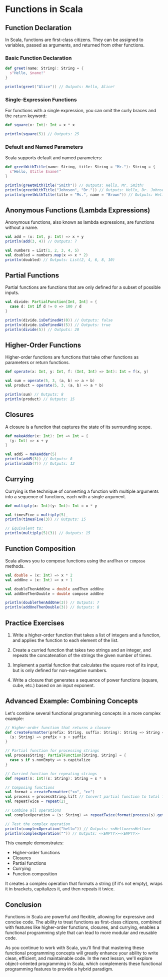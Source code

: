 # Functions in Scala

## Function Declaration

In Scala, functions are first-class citizens. They can be assigned to variables, passed as arguments, and returned from other functions.

### Basic Function Declaration

```scala
def greet(name: String): String = {
  s"Hello, $name!"
}

println(greet("Alice")) // Outputs: Hello, Alice!
```

### Single-Expression Functions

For functions with a single expression, you can omit the curly braces and the `return` keyword:

```scala
def square(x: Int): Int = x * x

println(square(5)) // Outputs: 25
```

### Default and Named Parameters

Scala supports default and named parameters:

```scala
def greetWithTitle(name: String, title: String = "Mr."): String = {
  s"Hello, $title $name!"
}

println(greetWithTitle("Smith")) // Outputs: Hello, Mr. Smith!
println(greetWithTitle("Johnson", "Dr.")) // Outputs: Hello, Dr. Johnson!
println(greetWithTitle(title = "Ms.", name = "Brown")) // Outputs: Hello, Ms. Brown!
```

## Anonymous Functions (Lambda Expressions)

Anonymous functions, also known as lambda expressions, are functions without a name.

```scala
val add = (x: Int, y: Int) => x + y
println(add(3, 4)) // Outputs: 7

val numbers = List(1, 2, 3, 4, 5)
val doubled = numbers.map(x => x * 2)
println(doubled) // Outputs: List(2, 4, 6, 8, 10)
```

## Partial Functions

Partial functions are functions that are only defined for a subset of possible inputs.

```scala
val divide: PartialFunction[Int, Int] = {
  case d: Int if d != 0 => 100 / d
}

println(divide.isDefinedAt(0)) // Outputs: false
println(divide.isDefinedAt(5)) // Outputs: true
println(divide(5)) // Outputs: 20
```

## Higher-Order Functions

Higher-order functions are functions that take other functions as parameters or return functions.

```scala
def operate(x: Int, y: Int, f: (Int, Int) => Int): Int = f(x, y)

val sum = operate(5, 3, (a, b) => a + b)
val product = operate(5, 3, (a, b) => a * b)

println(sum) // Outputs: 8
println(product) // Outputs: 15
```

## Closures

A closure is a function that captures the state of its surrounding scope.

```scala
def makeAdder(x: Int): Int => Int = {
  (y: Int) => x + y
}

val add5 = makeAdder(5)
println(add5(3)) // Outputs: 8
println(add5(7)) // Outputs: 12
```

## Currying

Currying is the technique of converting a function with multiple arguments into a sequence of functions, each with a single argument.

```scala
def multiply(x: Int)(y: Int): Int = x * y

val timesFive = multiply(5)_
println(timesFive(3)) // Outputs: 15

// Equivalent to:
println(multiply(5)(3)) // Outputs: 15
```

## Function Composition

Scala allows you to compose functions using the `andThen` or `compose` methods.

```scala
val double = (x: Int) => x * 2
val addOne = (x: Int) => x + 1

val doubleThenAddOne = double andThen addOne
val addOneThenDouble = double compose addOne

println(doubleThenAddOne(3)) // Outputs: 7
println(addOneThenDouble(3)) // Outputs: 8
```

## Practice Exercises

1. Write a higher-order function that takes a list of integers and a function, and applies the function to each element of the list.

2. Create a curried function that takes two strings and an integer, and repeats the concatenation of the strings the given number of times.

3. Implement a partial function that calculates the square root of its input, but is only defined for non-negative numbers.

4. Write a closure that generates a sequence of power functions (square, cube, etc.) based on an input exponent.

## Advanced Example: Combining Concepts

Let's combine several functional programming concepts in a more complex example:

```scala
// Higher-order function that returns a closure
def createFormatter(prefix: String, suffix: String): String => String = {
  (s: String) => prefix + s + suffix
}

// Partial function for processing strings
val processString: PartialFunction[String, String] = {
  case s if s.nonEmpty => s.capitalize
}

// Curried function for repeating strings
def repeat(n: Int)(s: String): String = s * n

// Composing functions
val format = createFormatter("<<", ">>")
val process = processString.lift // Convert partial function to total function
val repeatTwice = repeat(2)_

// Combine all operations
val complexOperation = (s: String) => repeatTwice(format(process(s).getOrElse("EMPTY")))

// Test the complex operation
println(complexOperation("hello")) // Outputs: <<Hello>><<Hello>>
println(complexOperation("")) // Outputs: <<EMPTY>><<EMPTY>>
```

This example demonstrates:
- Higher-order functions
- Closures
- Partial functions
- Currying
- Function composition

It creates a complex operation that formats a string (if it's not empty), wraps it in brackets, capitalizes it, and then repeats it twice.

## Conclusion

Functions in Scala are powerful and flexible, allowing for expressive and concise code. The ability to treat functions as first-class citizens, combined with features like higher-order functions, closures, and currying, enables a functional programming style that can lead to more modular and reusable code.

As you continue to work with Scala, you'll find that mastering these functional programming concepts will greatly enhance your ability to write clean, efficient, and maintainable code. In the next lesson, we'll explore object-oriented programming in Scala, which complements these functional programming features to provide a hybrid paradigm.